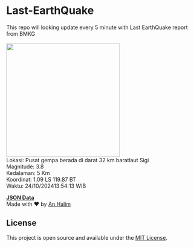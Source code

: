 # Last-EarthQuake
This repo will looking update every 5 minute with Last EarthQuake report from BMKG
<br>
<br>
<img src="https://static.bmkg.go.id/20241024135413.mmi.jpg" width="300"/>
<br>
Lokasi: Pusat gempa berada di darat 32 km baratlaut Sigi <br>
Magnitude: 3.8 <br>
Kedalaman: 5 Km <br>
Koordinat: 1.09 LS 119.87 BT <br>
Waktu: 24/10/202413:54:13 WIB <br>

<a href="./data/data.json">**JSON Data**</a>
<br>
Made with ❤️ by <a href="https://github.com/an-halim">An Halim</a>
## License

This project is open source and available under the [MIT License](LICENSE).
